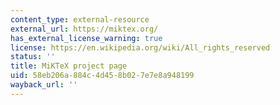 ```yaml
---
content_type: external-resource
external_url: https://miktex.org/
has_external_license_warning: true
license: https://en.wikipedia.org/wiki/All_rights_reserved
status: ''
title: MiKTeX project page
uid: 58eb206a-884c-4d45-8b02-7e7e8a948199
wayback_url: ''
---
```

